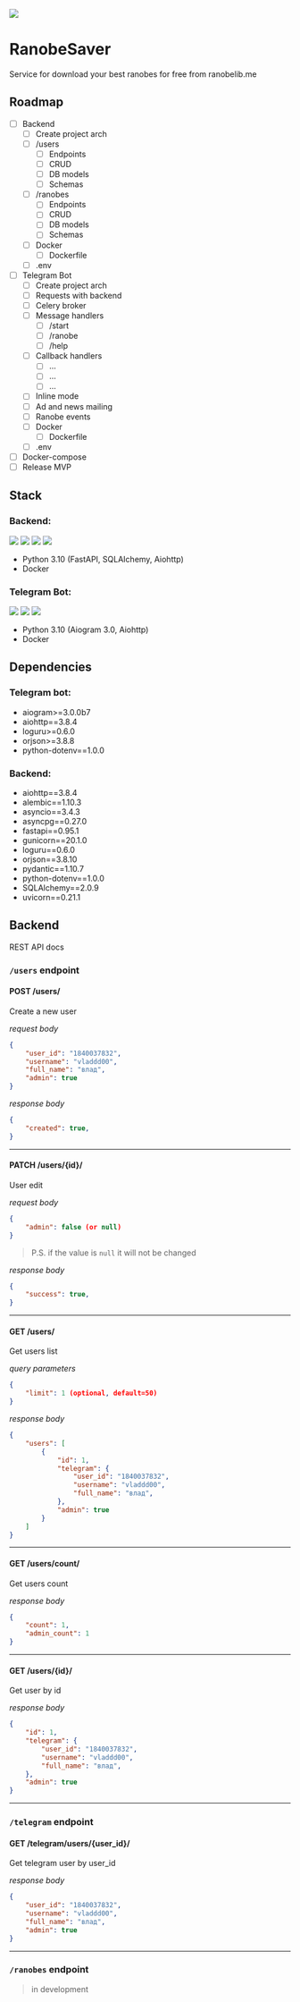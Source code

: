 ![](https://github.com/Vlad2030/ranobe-saver/assets/61238982/32436dd5-1ea4-43d6-8b56-a731a35b5d59)

# RanobeSaver

Service for download your best ranobes for free from ranobelib.me

## Roadmap
 - [ ] Backend
    - [ ] Create project arch
    - [ ] /users
        - [ ] Endpoints
        - [ ] CRUD
        - [ ] DB models
        - [ ] Schemas
    - [ ] /ranobes
        - [ ] Endpoints
        - [ ] CRUD
        - [ ] DB models
        - [ ] Schemas
    - [ ] Docker
        - [ ] Dockerfile
    - [ ] .env
 - [ ] Telegram Bot
    - [ ] Create project arch
    - [ ] Requests with backend
    - [ ] Celery broker
    - [ ] Message handlers
        - [ ] /start
        - [ ] /ranobe
        - [ ] /help
    - [ ] Callback handlers
        - [ ] ...
        - [ ] ...
        - [ ] ...
    - [ ] Inline mode
    - [ ] Ad and news mailing
    - [ ] Ranobe events
    - [ ] Docker
        - [ ] Dockerfile
    - [ ] .env
 - [ ] Docker-compose
 - [ ] Release MVP

## Stack
### Backend:
![](https://img.shields.io/badge/Python-316192?style=for-the-badge&logo=python&logoColor=white&color=3776AB)
![](https://img.shields.io/badge/fastapi-316192?style=for-the-badge&logo=fastapi&logoColor=white&color=009688)
![](https://img.shields.io/badge/AIOHTTP-316192?style=for-the-badge&logo=aiohttp&logoColor=white&color=2C5BB4)
![](https://img.shields.io/badge/Docker-316192?style=for-the-badge&logo=docker&logoColor=white&color=2496ED)

 - Python 3.10 (FastAPI, SQLAIchemy, Aiohttp)
 - Docker


### Telegram Bot:
![](https://img.shields.io/badge/Python-316192?style=for-the-badge&logo=python&logoColor=white&color=3776AB)
![](https://img.shields.io/badge/AIOHTTP-316192?style=for-the-badge&logo=aiohttp&logoColor=white&color=2C5BB4)
![](https://img.shields.io/badge/Docker-316192?style=for-the-badge&logo=docker&logoColor=white&color=2496ED)

 - Python 3.10 (Aiogram 3.0, Aiohttp)
 - Docker


## Dependencies
### Telegram bot:
 - aiogram>=3.0.0b7
 - aiohttp==3.8.4
 - loguru>=0.6.0
 - orjson>=3.8.8
 - python-dotenv==1.0.0

### Backend:
 - aiohttp==3.8.4
 - alembic==1.10.3
 - asyncio==3.4.3
 - asyncpg==0.27.0
 - fastapi==0.95.1
 - gunicorn==20.1.0
 - loguru==0.6.0
 - orjson==3.8.10
 - pydantic==1.10.7
 - python-dotenv==1.0.0
 - SQLAlchemy==2.0.9
 - uvicorn==0.21.1

## Backend
REST API docs

### `/users` endpoint

#### **POST** /users/
Create a new user

*request body*
```json
{
    "user_id": "1840037832",
    "username": "vladdd00",
    "full_name": "влад",
    "admin": true
}
```

*response body*
```json
{
    "created": true,
}
```

---

#### **PATCH** /users/{id}/
User edit

*request body*
```json
{
    "admin": false (or null)
}
```

> P.S. if the value is `null` it will not be changed


*response body*
```json
{
    "success": true,
}
```
---

#### **GET** /users/
Get users list

*query parameters*
```json
{
    "limit": 1 (optional, default=50) 
}
```

*response body*
```json
{
    "users": [
        {
            "id": 1,
            "telegram": {
                "user_id": "1840037832",
                "username": "vladdd00",
                "full_name": "влад",
            },
            "admin": true
        }
    ]
}
```

---

#### **GET** /users/count/
Get users count

*response body*
```json
{
    "count": 1,
    "admin_count": 1
}
```

---

#### **GET** /users/{id}/
Get user by id

*response body*
```json
{
    "id": 1,
    "telegram": {
        "user_id": "1840037832",
        "username": "vladdd00",
        "full_name": "влад",
    },
    "admin": true
}
```

---

### `/telegram` endpoint

#### **GET** /telegram/users/{user_id}/
Get telegram user by user_id

*response body*
```json
{
    "user_id": "1840037832",
    "username": "vladdd00",
    "full_name": "влад",
    "admin": true
}
```

---

### `/ranobes` endpoint
> in development
